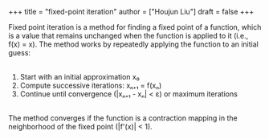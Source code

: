 +++
title = "fixed-point iteration"
author = ["Houjun Liu"]
draft = false
+++

<div class="verse">

Fixed point iteration is a method for finding a fixed point of a function, which is a value that remains unchanged when the function is applied to it (i.e., f(x) = x). The method works by repeatedly applying the function to an initial guess:<br />
<br />
1. Start with an initial approximation x₀<br />
2. Compute successive iterations: xₙ₊₁ = f(xₙ)<br />
3. Continue until convergence (|xₙ₊₁ - xₙ| &lt; ε) or maximum iterations<br />
<br />
The method converges if the function is a contraction mapping in the neighborhood of the fixed point (|f'(x)| &lt; 1).<br />

</div>
